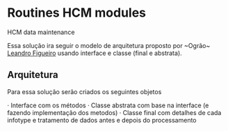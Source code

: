 # Routines HCM modules
HCM data maintenance

Essa solução ira seguir o modelo de arquitetura proposto por ~Ogrão~ [Leandro Figueiro](https://www.linkedin.com/in/leandro-figueiredo-09560113/) usando interface e classe (final e abstrata).

## Arquitetura ##

Para essa solução serão criados os seguintes objetos

· Interface com os métodos
· Classe abstrata com base na interface (e fazendo implementação dos metodos)
· Classe final com detalhes de cada infotype e tratamento de dados antes e depois do processamento


 
